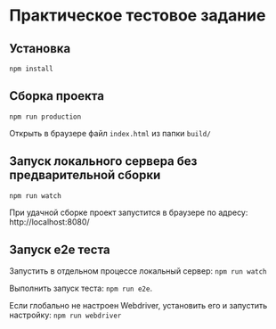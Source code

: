 Практическое тестовое задание
===========================

## Установка

``npm install``

## Сборка проекта

``npm run production``

Открыть в браузере файл ```index.html``` из папки ```build/```

## Запуск локального сервера без предварительной сборки

``npm run watch``

При удачной сборке проект запустится в браузере по адресу: http://localhost:8080/

## Запуск e2e теста

Запустить в отдельном процессе локальный сервер: ```npm run watch```

Выполнить запуск теста: ```npm run e2e```.

Если глобально не настроен Webdriver, установить его и запустить настройку: ```npm run webdriver```